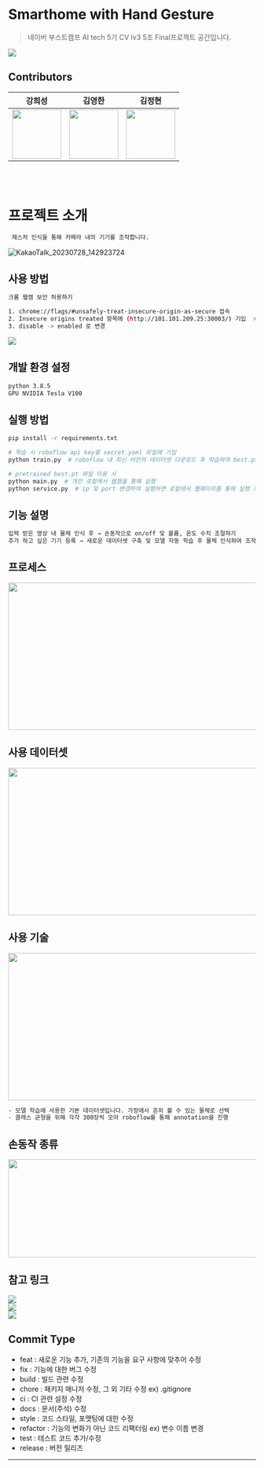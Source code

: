 # Smarthome with Hand Gesture

> 네이버 부스트캠프 AI tech 5기 CV lv3 5조 Final프로젝트 공간입니다.

<img src="https://i.ibb.co/tD3GMWq/2.png">

## Contributors

|강희성 |                                                  김영한|김정현 |
|:--------------------------------------------------------------------------------------------------------------------------------------------------------------------:|:-------------------------------------------------------------------------------------------------------------------------------------------------------------------:|:------------------------------------------------------------------------------------------------------------------------------------------------------------------:|
| [<img src="https://avatars.githubusercontent.com/u/90888774?v=4" alt="" style="width:100px;100px;">](https://github.com/atom1905h) <br/> | [<img src="https://avatars.githubusercontent.com/u/50921080?v=4" alt="" style="width:100px;100px;">](https://github.com/dkdlel6887) <br/> | [<img src="https://avatars.githubusercontent.com/u/114405449?v=4" alt="" style="width:100px;100px;">](https://github.com/Jhyuny) <br/>

<br></br>

# 프로젝트 소개

```sh
 제스처 인식을 통해 카메라 내의 기기를 조작합니다.
```
![KakaoTalk_20230728_142923724](https://github.com/boostcampaitech5/level3_cv_finalproject-cv-05/assets/90888774/9a6a281c-9003-413d-8d70-987dbac6cc87)

## 사용 방법

```sh
크롬 웹캠 보안 허용하기

1. chrome://flags/#unsafely-treat-insecure-origin-as-secure 접속
2. Insecure origins treated 항목에 (http://101.101.209.25:30003/) 기입  >>> uri 알맞게 변경
3. disable -> enabled 로 변경
```
<img src="https://github.com/boostcampaitech5/level3_cv_finalproject-cv-05/assets/50921080/e4a4e54c-a6db-4133-b38b-7cddffab3442">


## 개발 환경 설정
```sh
python 3.8.5
GPU NVIDIA Tesla V100 
```

## 실행 방법
```sh
pip install -r requirements.txt

# 학습 시 roboflow api key를 secret.yaml 파일에 기입
python train.py  # roboflow 내 최신 버전의 데이터셋 다운로드 후 학습하여 best.pt 파일 생성

# pretrained best.pt 파일 이용 시
python main.py  # 개인 로컬에서 웹캠을 통해 실행
python service.py  # ip 및 port 변경하여 실행하면 로컬에서 웹페이지를 통해 실행 가능
```

## 기능 설명
```sh
입력 받은 영상 내 물체 인식 후 → 손동작으로 on/off 및 볼륨, 온도 수치 조절하기  
추가 하고 싶은 기기 등록 → 새로운 데이터셋 구축 및 모델 자동 학습 후 물체 인식하여 조작
```

## 프로세스
<img src=https://github.com/boostcampaitech5/level3_cv_finalproject-cv-05/assets/50921080/d3cc5bb5-37e8-4fa8-aa50-266378c765d3 width="700" height="300"/>

## 사용 데이터셋
<img src="https://github.com/boostcampaitech5/level3_cv_finalproject-cv-05/assets/50921080/859675d0-b1db-4374-8e8d-144878d2667a" width="700" height="300"/>

## 사용 기술
<img src="https://github.com/boostcampaitech5/level3_cv_finalproject-cv-05/assets/50921080/4868cbc1-07b3-4529-8a83-c989f7417e49" width="700" height="300"/>

```sh
- 모델 학습에 사용한 기본 데이터셋입니다. 가정에서 흔히 볼 수 있는 물체로 선택
- 클래스 균형을 위해 각각 300장씩 모아 roboflow를 통해 annotation을 진행
```
## 손동작 종류
<img src="https://github.com/boostcampaitech5/level3_cv_finalproject-cv-05/assets/50921080/fc17c947-6dc9-40fc-aa50-47df74205740" width="700" height="200"/>

## 참고 링크
<a href="https://youtu.be/YDPDhL6tOs0"><img src="https://img.shields.io/badge/Presentation(Video)-000000?style=flat-square&logo=youtube&logoColor=fc2403"/></a>  
<a href="https://github.com/boostcampaitech5/level3_cv_finalproject-cv-05/files/12190578/CV_5._.pdf"><img src="https://img.shields.io/badge/Presentation(Pdf)-000000?style=flat-square&logo=googledrive&logoColor=03fc07"/></a>  
<a href="https://www.notion.so/boostcampait/CV-05-Smarthome-with-Hand-Gesture-70e4f7a5335847fcb380c66611f5e74d?pvs=4"><img src="https://img.shields.io/badge/Notion-000000?style=flat-squrare&logo=Notion"/></a>  

## Commit Type

- feat : 새로운 기능 추가, 기존의 기능을 요구 사항에 맞추어 수정
- fix : 기능에 대한 버그 수정
- build : 빌드 관련 수정
- chore : 패키지 매니저 수정, 그 외 기타 수정 ex) .gitignore
- ci : CI 관련 설정 수정
- docs : 문서(주석) 수정
- style : 코드 스타일, 포맷팅에 대한 수정
- refactor : 기능의 변화가 아닌 코드 리팩터링 ex) 변수 이름 변경
- test : 테스트 코드 추가/수정
- release : 버전 릴리즈
--------------
